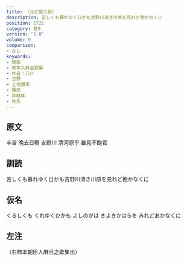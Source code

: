 ```yaml
---
title: （元仁歌三首）
description: 苦しくも暮れゆく日かも吉野川清き川原を見れど飽かなくに
position: 1721
category: 巻9
version: '1.0'
volume: 9
comparison:
- なし
keywords:
- 雑歌
- 柿本人麻呂歌集
- 作者：元仁
- 吉野
- 土地讃美
- 羈旅
- 非略体
- 地名
---
```


## 原文

辛苦 晩去日鴨 吉野川 清河原乎 雖見不飽君

## 訓読

苦しくも暮れゆく日かも吉野川清き川原を見れど飽かなくに

## 仮名

くるしくも くれゆくひかも よしのがは きよきかはらを みれどあかなくに

## 左注

（右柿本朝臣人麻呂之歌集出）
